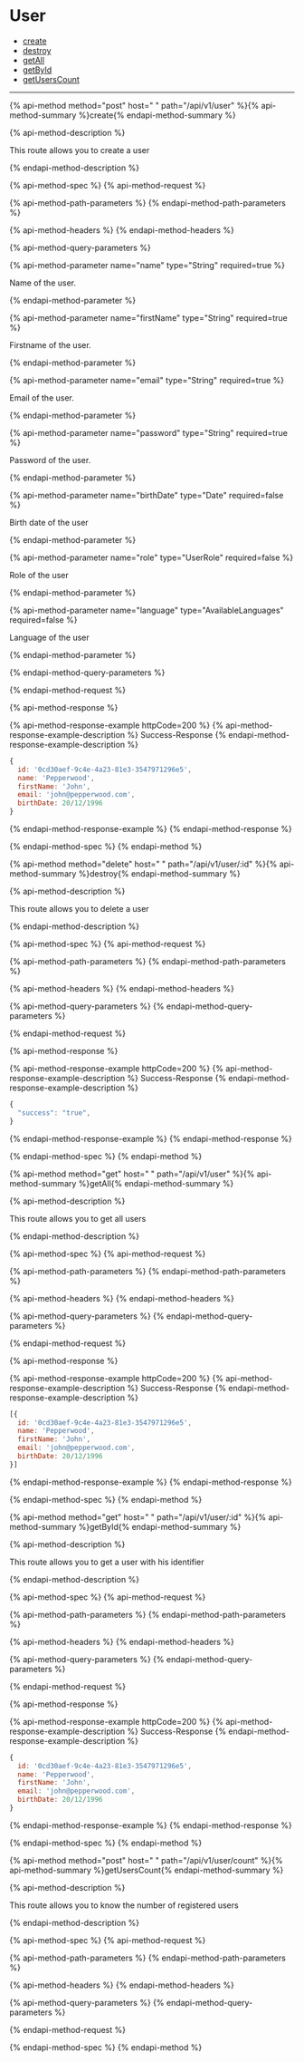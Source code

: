
# User

- [create](#create)
- [destroy](#destroy)
- [getAll](#getAll)
- [getById](#getById)
- [getUsersCount](#getUsersCount)

___


{% api-method method="post" host=" " path="/api/v1/user" %}{% api-method-summary %}create{% endapi-method-summary %}

{% api-method-description %}
<p>This route allows you to create a user</p>
{% endapi-method-description %}

{% api-method-spec %}
{% api-method-request %}

{% api-method-path-parameters %}
{% endapi-method-path-parameters %}

{% api-method-headers %} 
{% endapi-method-headers %}

{% api-method-query-parameters %}

{% api-method-parameter name="name" type="String" required=true %}
<p>Name of the user.</p>{% endapi-method-parameter %}


{% api-method-parameter name="firstName" type="String" required=true %}
<p>Firstname of the user.</p>{% endapi-method-parameter %}


{% api-method-parameter name="email" type="String" required=true %}
<p>Email of the user.</p>{% endapi-method-parameter %}


{% api-method-parameter name="password" type="String" required=true %}
<p>Password of the user.</p>{% endapi-method-parameter %}


{% api-method-parameter name="birthDate" type="Date" required=false %}
<p>Birth date of the user</p>{% endapi-method-parameter %}


{% api-method-parameter name="role" type="UserRole" required=false %}
<p>Role of the user</p>{% endapi-method-parameter %}


{% api-method-parameter name="language" type="AvailableLanguages" required=false %}
<p>Language of the user</p>{% endapi-method-parameter %}

{% endapi-method-query-parameters %}

{% endapi-method-request %}

{% api-method-response %}

{% api-method-response-example httpCode=200 %}
{% api-method-response-example-description %}
Success-Response
{% endapi-method-response-example-description %}

```javascript
{
  id: '0cd30aef-9c4e-4a23-81e3-3547971296e5',
  name: 'Pepperwood',
  firstName: 'John',
  email: 'john@pepperwood.com',
  birthDate: 20/12/1996
}
```
{% endapi-method-response-example %}
{% endapi-method-response %}

{% endapi-method-spec %}
{% endapi-method %}

{% api-method method="delete" host=" " path="/api/v1/user/:id" %}{% api-method-summary %}destroy{% endapi-method-summary %}

{% api-method-description %}
<p>This route allows you to delete a user</p>
{% endapi-method-description %}

{% api-method-spec %}
{% api-method-request %}

{% api-method-path-parameters %}
{% endapi-method-path-parameters %}

{% api-method-headers %} 
{% endapi-method-headers %}

{% api-method-query-parameters %}
{% endapi-method-query-parameters %}

{% endapi-method-request %}

{% api-method-response %}

{% api-method-response-example httpCode=200 %}
{% api-method-response-example-description %}
Success-Response
{% endapi-method-response-example-description %}

```javascript
{
  "success": "true",
}
```
{% endapi-method-response-example %}
{% endapi-method-response %}

{% endapi-method-spec %}
{% endapi-method %}

{% api-method method="get" host=" " path="/api/v1/user" %}{% api-method-summary %}getAll{% endapi-method-summary %}

{% api-method-description %}
<p>This route allows you to get all users</p>
{% endapi-method-description %}

{% api-method-spec %}
{% api-method-request %}

{% api-method-path-parameters %}
{% endapi-method-path-parameters %}

{% api-method-headers %} 
{% endapi-method-headers %}

{% api-method-query-parameters %}
{% endapi-method-query-parameters %}

{% endapi-method-request %}

{% api-method-response %}

{% api-method-response-example httpCode=200 %}
{% api-method-response-example-description %}
Success-Response
{% endapi-method-response-example-description %}

```javascript
[{
  id: '0cd30aef-9c4e-4a23-81e3-3547971296e5',
  name: 'Pepperwood',
  firstName: 'John',
  email: 'john@pepperwood.com',
  birthDate: 20/12/1996
}]
```
{% endapi-method-response-example %}
{% endapi-method-response %}

{% endapi-method-spec %}
{% endapi-method %}

{% api-method method="get" host=" " path="/api/v1/user/:id" %}{% api-method-summary %}getById{% endapi-method-summary %}

{% api-method-description %}
<p>This route allows you to get a user with his identifier</p>
{% endapi-method-description %}

{% api-method-spec %}
{% api-method-request %}

{% api-method-path-parameters %}
{% endapi-method-path-parameters %}

{% api-method-headers %} 
{% endapi-method-headers %}

{% api-method-query-parameters %}
{% endapi-method-query-parameters %}

{% endapi-method-request %}

{% api-method-response %}

{% api-method-response-example httpCode=200 %}
{% api-method-response-example-description %}
Success-Response
{% endapi-method-response-example-description %}

```javascript
{
  id: '0cd30aef-9c4e-4a23-81e3-3547971296e5',
  name: 'Pepperwood',
  firstName: 'John',
  email: 'john@pepperwood.com',
  birthDate: 20/12/1996
}
```
{% endapi-method-response-example %}
{% endapi-method-response %}

{% endapi-method-spec %}
{% endapi-method %}

{% api-method method="post" host=" " path="/api/v1/user/count" %}{% api-method-summary %}getUsersCount{% endapi-method-summary %}

{% api-method-description %}
<p>This route allows you to know the number of registered users</p>
{% endapi-method-description %}

{% api-method-spec %}
{% api-method-request %}

{% api-method-path-parameters %}
{% endapi-method-path-parameters %}

{% api-method-headers %} 
{% endapi-method-headers %}

{% api-method-query-parameters %}
{% endapi-method-query-parameters %}

{% endapi-method-request %}

{% endapi-method-spec %}
{% endapi-method %}
